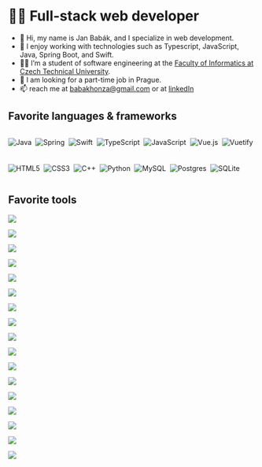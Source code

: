 # 👨‍💻 Full-stack web developer

-   👋 Hi, my name is Jan Babák, and I specialize in web development.
-   🥰 I enjoy working with technologies such as Typescript, JavaScript, Java, Spring Boot, and Swift.
-   👨‍🎓 I’m a student of software engineering at the [Faculty of Informatics at Czech Technical University](https://fit.cvut.cz).
-   👀 I am looking for a part-time job in Prague.
-   📫 reach me at [babakhonza@gmail.com](mailto:babakhonza@gmail.com) or at [linkedIn](https://www.linkedin.com/feed/?trk=homepage-basic_sign-in-submit)

## Favorite languages & frameworks

<div style="display: flex; gap: 0.5rem; flex-wrap: wrap">

![Java](https://img.shields.io/badge/java-%23ED8B00.svg?style=flat&logo=java&logoColor=white)

![Spring](https://img.shields.io/badge/spring-%236DB33F.svg?style=flat&logo=spring&logoColor=white)

![Swift](https://img.shields.io/badge/swift-F54A2A?style=flat&logo=swift&logoColor=white)

![TypeScript](https://img.shields.io/badge/typescript-%23007ACC.svg?style=flat&logo=typescript&logoColor=white)

![JavaScript](https://img.shields.io/badge/javascript-%23323330.svg?style=flat&logo=javascript&logoColor=%23F7DF1E)

![Vue.js](https://img.shields.io/badge/vuejs-%2335495e.svg?style=flat&logo=vuedotjs&logoColor=%234FC08D)

![Vuetify](https://img.shields.io/badge/Vuetify-1867C0?style=flat&logo=vuetify&logoColor=AEDDFF)

![HTML5](https://img.shields.io/badge/html5-%23E34F26.svg?style=flat&logo=html5&logoColor=white)

![CSS3](https://img.shields.io/badge/css3-%231572B6.svg?style=flat&logo=css3&logoColor=white)

![C++](https://img.shields.io/badge/c++-%2300599C.svg?style=flat&logo=c%2B%2B&logoColor=white)

![Python](https://img.shields.io/badge/python-3670A0?style=flat&logo=python&logoColor=ffdd54)

![MySQL](https://img.shields.io/badge/mysql-%2300f.svg?style=flat&logo=mysql&logoColor=white)

![Postgres](https://img.shields.io/badge/postgres-%23316192.svg?style=flat&logo=postgresql&logoColor=white)

![SQLite](https://img.shields.io/badge/sqlite-%2307405e.svg?style=flat&logo=sqlite&logoColor=white)

</div>

## Favorite tools

<p align="center">

<a href="#"><img src="https://img.shields.io/badge/Visual%20Studio%20Code-0078d7.svg?style=flat&logo=visual-studio-code&logoColor=white"></a>

<a href="#"><img src="https://img.shields.io/badge/IntelliJIDEA-000000.svg?style=flat&logo=intellij-idea&logoColor=white"></a>

<a href="#"><img src="https://img.shields.io/badge/Xcode-007ACC?style=flat&logo=Xcode&logoColor=white"></a>

<a href="#"><img src="https://img.shields.io/badge/mac%20os-000000?style=flat&logo=macos&logoColor=F0F0F0"></a>

<a href="#"><img src="https://img.shields.io/badge/iOS-000000?style=flat&logo=ios&logoColor=white"></a>

<a href="#"><img src="https://img.shields.io/badge/Apple-%23000000.svg?style=flat&logo=apple&logoColor=white"></a>

<a href="#"><img src="https://img.shields.io/badge/-Swagger-%23Clojure?style=flat&logo=swagger&logoColor=white"></a>

<a href="#"><img src="https://img.shields.io/badge/Postman-FF6C37?style=flat&logo=postman&logoColor=white"></a>

<a href="#"><img src="https://img.shields.io/badge/figma-%23F24E1E.svg?style=flat&logo=figma&logoColor=white"></a>

<a href="#"><img src="https://img.shields.io/badge/git-%23F05033.svg?style=flat&logo=git&logoColor=white"></a>

<a href="#"><img src="https://img.shields.io/badge/github-%23121011.svg?style=flat&logo=github&logoColor=white"></a>

<a href="#"><img src="https://img.shields.io/badge/gitlab-%23181717.svg?style=flat&logo=gitlab&logoColor=white"></a>

<a href="#"><img src="https://img.shields.io/badge/NPM-%23CB3837.svg?style=flat&logo=npm&logoColor=white"></a>

<a href="#"><img src="https://img.shields.io/badge/yarn-%232C8EBB.svg?style=flat&logo=yarn&logoColor=white"></a>

<a href="#"><img src="https://img.shields.io/badge/-Hackerrank-2EC866?style=flat&logo=HackerRank&logoColor=white"></a>

<a href="#"><img src="https://img.shields.io/badge/-Stackoverflow-FE7A16?style=flat&logo=stack-overflow&logoColor=white"></a>

<a href="#"><img src="https://img.shields.io/badge/google-4285F4?style=flat&logo=google&logoColor=white"></a>
</p>